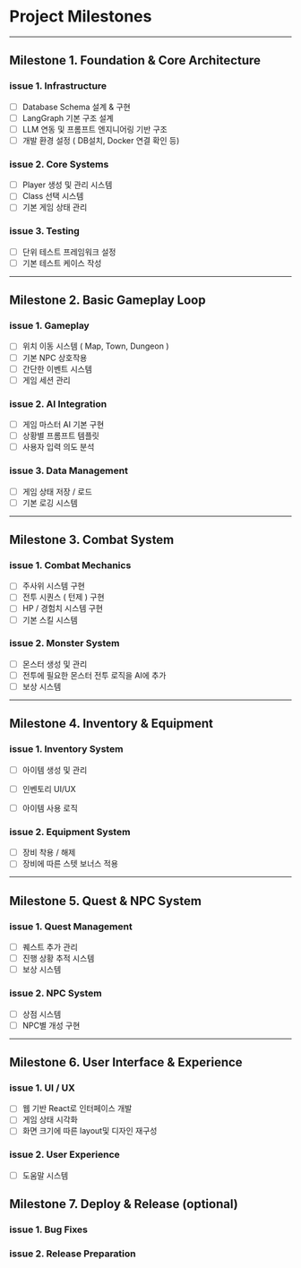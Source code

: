 # Project Milestones
---
## Milestone 1. Foundation & Core Architecture 
### issue 1. Infrastructure
- [ ] Database Schema 설계 & 구현
- [ ] LangGraph 기본 구조 설계
- [ ] LLM 연동 및 프롬프트 엔지니어링 기반 구조
- [ ] 개발 환경 설정 ( DB설치, Docker 연결 확인 등) 

### issue 2. Core Systems
- [ ] Player 생성 및 관리 시스템
- [ ] Class 선택 시스템
- [ ] 기본 게임 상태 관리

### issue 3. Testing
- [ ] 단위 테스트 프레임워크 설정
- [ ] 기본 테스트 케이스 작성 

---
## Milestone 2. Basic Gameplay Loop
### issue 1. Gameplay
- [ ] 위치 이동 시스템 ( Map, Town, Dungeon )
- [ ] 기본 NPC 상호작용
- [ ] 간단한 이벤트 시스템
- [ ] 게임 세션 관리 

### issue 2. AI Integration 
- [ ] 게임 마스터 AI 기본 구현 
- [ ] 상황별 프롬프트 템플릿
- [ ] 사용자 입력 의도 분석

### issue 3. Data Management
- [ ] 게임 상태 저장 / 로드
- [ ] 기본 로깅 시스템

---
## Milestone 3. Combat System
### issue 1. Combat Mechanics
- [ ] 주사위 시스템 구현
- [ ] 전투 시퀀스 ( 턴제 ) 구현
- [ ] HP / 경험치 시스템 구현
- [ ] 기본 스킬 시스템 

### issue 2. Monster System
- [ ] 몬스터 생성 및 관리
- [ ] 전투에 필요한 몬스터 전투 로직을 AI에 추가
- [ ] 보상 시스템

---
## Milestone 4. Inventory & Equipment 
### issue 1. Inventory System
- [ ] 아이템 생성 및 관리
- [ ] 인벤토리 UI/UX
- [ ] 아이템 사용 로직


### issue 2. Equipment System
- [ ] 장비 착용 / 해제
- [ ] 장비에 따른 스텟 보너스 적용

---
## Milestone 5. Quest & NPC System 
### issue 1. Quest Management
- [ ] 퀘스트 추가 관리
- [ ] 진행 상황 추적 시스템
- [ ] 보상 시스템

### issue 2. NPC System 
- [ ] 상점 시스템
- [ ] NPC별 개성 구현 

---
## Milestone 6. User Interface & Experience
### issue 1. UI / UX
- [ ] 웹 기반 React로 인터페이스 개발 
- [ ] 게임 상태 시각화 
- [ ] 화면 크기에 따른 layout및 디자인 재구성

### issue 2. User Experience
- [ ] 도움말 시스템 


## Milestone 7. Deploy & Release (optional) 
### issue 1. Bug Fixes

### issue 2. Release Preparation 

